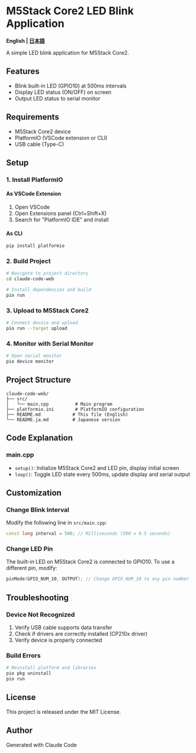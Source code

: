 # M5Stack Core2 LED Blink Application

**English | [日本語](README.ja.md)**

A simple LED blink application for M5Stack Core2.

## Features

- Blink built-in LED (GPIO10) at 500ms intervals
- Display LED status (ON/OFF) on screen
- Output LED status to serial monitor

## Requirements

- M5Stack Core2 device
- PlatformIO (VSCode extension or CLI)
- USB cable (Type-C)

## Setup

### 1. Install PlatformIO

#### As VSCode Extension
1. Open VSCode
2. Open Extensions panel (Ctrl+Shift+X)
3. Search for "PlatformIO IDE" and install

#### As CLI
```bash
pip install platformio
```

### 2. Build Project

```bash
# Navigate to project directory
cd claude-code-web

# Install dependencies and build
pio run
```

### 3. Upload to M5Stack Core2

```bash
# Connect device and upload
pio run --target upload
```

### 4. Monitor with Serial Monitor

```bash
# Open serial monitor
pio device monitor
```

## Project Structure

```
claude-code-web/
├── src/
│   └── main.cpp          # Main program
├── platformio.ini        # PlatformIO configuration
├── README.md            # This file (English)
└── README.ja.md         # Japanese version
```

## Code Explanation

### main.cpp

- `setup()`: Initialize M5Stack Core2 and LED pin, display initial screen
- `loop()`: Toggle LED state every 500ms, update display and serial output

## Customization

### Change Blink Interval

Modify the following line in `src/main.cpp`:

```cpp
const long interval = 500; // Milliseconds (500 = 0.5 seconds)
```

### Change LED Pin

The built-in LED on M5Stack Core2 is connected to GPIO10. To use a different pin, modify:

```cpp
pinMode(GPIO_NUM_10, OUTPUT); // Change GPIO_NUM_10 to any pin number
```

## Troubleshooting

### Device Not Recognized

1. Verify USB cable supports data transfer
2. Check if drivers are correctly installed (CP210x driver)
3. Verify device is properly connected

### Build Errors

```bash
# Reinstall platform and libraries
pio pkg uninstall
pio run
```

## License

This project is released under the MIT License.

## Author

Generated with Claude Code

